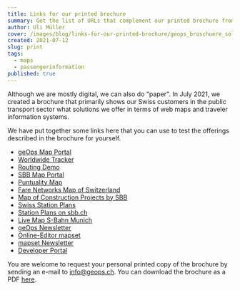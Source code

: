 ```yaml
---
title: Links for our printed brochure
summary: Get the list of URLs that complement our printed brochure from July 2021.
author: Uli Müller
cover: /images/blog/links-for-our-printed-brochure/geops_broschuere_solutions_rz_druck.png
created: 2021-07-12
slug: print
tags:
  - maps
  - passengerinformation
published: true
---
```

Although we are mostly digital, we can also do "paper". In July 2021, we created a brochure that primarily shows our Swiss customers in the public transport sector what solutions we offer in terms of web maps and traveler information systems.

We have put together some links here that you can use to test the offerings described in the brochure for yourself.

* [geOps Map Portal](https://mobility.portal.geops.io?lang=en)
* [Worldwide Tracker](https://tracker.geops.ch?lang=en)
* [Routing Demo](https://routing-demo.geops.io)
* [SBB Map Portal](https://maps.trafimage.ch?lang=en)
* [Puntuality Map](https://maps2.trafimage.ch/ch.sbb.netzkarte?layers=ch.sbb.puenktlichkeit-all?lang=en)
* [Fare Networks Map of Switzerland](https://maps2.trafimage.ch/ch.sbb.tarifverbundkarte.public?lang=en)
* [Map of Construction Projects by SBB](https://company.sbb.ch/en/the-company/projects/map.html)
* [Swiss Station Plans](https://plans.trafimage.ch?lang=en)
* [Station Plans on sbb.ch](https://www.sbb.ch/en/station-services.html)
* [Live Map S-Bahn Munich](https://s-bahn-muenchen-live.de/)
* [geOps Newsletter](https://geops.ch/en/newsletter)
* [Online-Editor mapset](https://mapset.io)
* [mapset Newsletter](https://geops.sh/mapset)
* [Developer Portal](https://developer.geops.io)

You are welcome to request your personal printed copy of the brochure by sending an e-mail to [info@geops.ch](mailto:info@geops.ch). You can download the brochure as a PDF [here](/images/geops_broschuere_solutions_web.pdf).